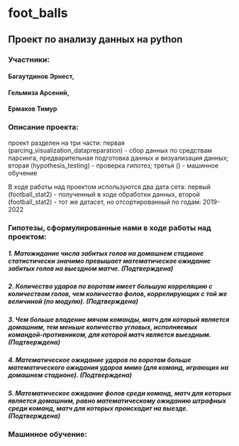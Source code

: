 # foot_balls
## Проект по анализу данных на python
### Участники: 
#### Багаутдинов Эрнест, 
#### Гельмиза Арсений, 
#### Ермаков Тимур

### Описание проекта:
проект разделен на три части: первая (parcing_visualization_datapreparation) - сбор данных по средствам парсинга, предварительная подготовка данных и визуализация данных; вторая (hypothesis_testing) - проверка гипотез; третья () - машинное обучение

В ходе работы над проектом используются два дата сета: первый (football_stat2) - полученный в ходе обработки данных, второй (football_stat2) - тот же датасет, но отсортированный по годам: 2019-2022 

### Гипотезы, сформулированные нами в ходе работы над проектом:
##### 1. Матожидание числа забитых голов на домашнем стадионе статистически значимо превышает математическое ожидание забитых голов на выездном матче. (Подтверждена)
##### 2. Количество ударов по воротам имеет большую корреляцию с количеством голов, чем количество фолов,  коррелирующих с той же величиной  (по модулю). (Подтверждена)
##### 3. Чем больше владение мячом команды, матч для который является домашним, тем меньше количество угловых, исполняемых командой-противником, для которой матч является выездным. (Подтверждена)
##### 4. Математическое ожидание ударов по воротам больше математического ожидания ударов мимо (для команд, играющих на домашнем стадионе). (Подтверждена)
##### 5. Математическое ожидание фолов среди команд, матч для которых является домашним, равно  математическому ожиданию штрафных среди команд, матч для которых происходит на выезде. (Подтверждена)

### Машинное обучение:
